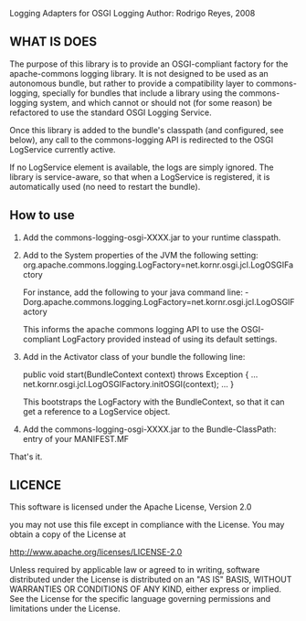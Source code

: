 Logging Adapters for OSGI Logging
Author: Rodrigo Reyes, 2008

WHAT IS DOES
------------

The purpose of this library is to provide an OSGI-compliant factory
for the apache-commons logging library. It is not designed to be used
as an autonomous bundle, but rather to provide a compatibility layer
to commons-logging, specially for bundles that include a library using
the commons-logging system, and which cannot or should not (for some
reason) be refactored to use the standard OSGI Logging Service.

Once this library is added to the bundle's classpath (and configured,
see below), any call to the commons-logging API is redirected to the
OSGI LogService currently active.

If no LogService element is available, the logs are simply
ignored. The library is service-aware, so that when a LogService is
registered, it is automatically used (no need to restart the bundle).


How to use
----------

1. Add the commons-logging-osgi-XXXX.jar to your runtime classpath.

2. Add to the System properties of the JVM the following setting:
   org.apache.commons.logging.LogFactory=net.kornr.osgi.jcl.LogOSGIFactory

   For instance, add the following to your java command line:
   -Dorg.apache.commons.logging.LogFactory=net.kornr.osgi.jcl.LogOSGIFactory

   This informs the apache commons logging API to use the
   OSGI-compliant LogFactory provided instead of using its default
   settings.

3. Add in the Activator class of your bundle the following line:

     public void start(BundleContext context) throws Exception {
        ...
        net.kornr.osgi.jcl.LogOSGIFactory.initOSGI(context);
        ...
     }
	
   This bootstraps the LogFactory with the BundleContext, so that it can
   get a reference to a LogService object.

4. Add the commons-logging-osgi-XXXX.jar to the Bundle-ClassPath:
   entry of your MANIFEST.MF

That's it.

LICENCE
-------

 This software is licensed under the Apache License, Version 2.0

 you may not use this file except in compliance with the License. 
 You may obtain a copy of the License at 
 
 http://www.apache.org/licenses/LICENSE-2.0 
 
 Unless required by applicable law or agreed to in writing, software 
 distributed under the License is distributed on an "AS IS" BASIS, WITHOUT
 WARRANTIES OR CONDITIONS OF ANY KIND, either express or implied. See the 
 License for the specific language governing permissions and limitations 
 under the License. 
